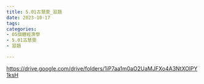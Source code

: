 ```yaml
---
title: 5.01古慧雯_習題
date: 2023-10-17
tags: 
categories:
- 05個體經濟學
- 5.01古慧雯
- 習題

---
```

https://drive.google.com/drive/folders/1iP7aa1m0aO2UaMJFXo4A3NtXOlPY1ksH
